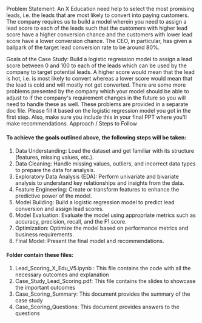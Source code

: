 Problem Statement:
An X Education need help to select the most promising leads, i.e. the leads that are most likely to convert into paying customers. The company requires us to build a model wherein you need to assign a lead score to each of the leads such that the customers with higher lead score have a higher conversion chance and the customers with lower lead score have a lower conversion chance. The CEO, in particular, has given a ballpark of the target lead conversion rate to be around 80%.

Goals of the Case Study:
Build a logistic regression model to assign a lead score between 0 and 100 to each of the leads which can be used by the company to target potential leads. A higher score would mean that the lead is hot, i.e. is most likely to convert whereas a lower score would mean that the lead is cold and will mostly not get converted.
There are some more problems presented by the company which your model should be able to adjust to if the company's requirement changes in the future so you will need to handle these as well. These problems are provided in a separate doc file. Please fill it based on the logistic regression model you got in the first step. Also, make sure you include this in your final PPT where you'll make recommendations.
Approach / Steps to Follow

#### To achieve the goals outlined above, the following steps will be taken:
1. Data Understanding: Load the dataset and get familiar with its structure (features, missing values, etc.).
2. Data Cleaning: Handle missing values, outliers, and incorrect data types to prepare the data for analysis.
3. Exploratory Data Analysis (EDA): Perform univariate and bivariate analysis to understand key relationships and insights from the data.
4. Feature Engineering: Create or transform features to enhance the predictive power of the model.
5. Model Building: Build a logistic regression model to predict lead conversion and assign lead scores.
6. Model Evaluation: Evaluate the model using appropriate metrics such as accuracy, precision, recall, and the F1 score.
7. Optimization: Optimize the model based on performance metrics and business requirements.
8. Final Model: Present the final model and recommendations.


#### Folder contain these files:
1. Lead_Scoring_X_Edu_V5.ipynb : This file contains the code with all the necessary outcomes and explanation
2. Case_Study_Lead_Scoring.pdf:  This file contains the slides to showcase the important outcomes 
3. Case_Scoring_Summary: This document provides the summary of the case study 
4. Case_Scoring_Questions: This document provides answers to the questions 
